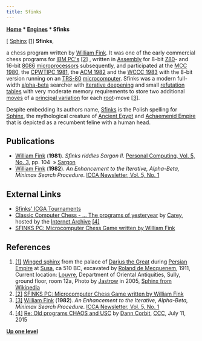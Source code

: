 ```yaml
---
title: Sfinks
---
```

**[Home](Home "Home") \* [Engines](Engines "Engines") \* Sfinks**



[ [Sphinx](https://en.wikipedia.org/wiki/Sphinx) <a id="cite-note-1" href="#cite-ref-1">[1]</a>
**Sfinks**,  

a chess program written by [William Fink](William_Fink "William Fink"). It was one of the early commercial chess programs for [IBM PC's](IBM_PC "IBM PC") <a id="cite-note-2" href="#cite-ref-2">[2]</a> , written in [Assembly](Assembly "Assembly") for 8-bit [Z80](Z80 "Z80")- and 16-bit [8086](8086 "8086") [microprocessors](https://en.wikipedia.org/wiki/Microprocessor) subsequently, and participated at the [MCC 1980](MCC_1980 "MCC 1980"), the [CPWTIPC 1981](CPWTIPC_1981 "CPWTIPC 1981"), the [ACM 1982](ACM_1982 "ACM 1982") and the [WCCC 1983](WCCC_1983 "WCCC 1983") with the 8-bit version running on an [TRS-80](TRS-80 "TRS-80") [microcomputer](https://en.wikipedia.org/wiki/Microcomputer). Sfinks was a modern full-width [alpha-beta](Alpha-Beta "Alpha-Beta") searcher with [iterative deepening](Iterative_Deepening "Iterative Deepening") and small [refutation tables](Refutation_Table "Refutation Table") with very moderate memory requirements to store two additional [moves](Moves "Moves") of a [principal variation](Principal_Variation "Principal Variation") for each [root](Root "Root")-move <a id="cite-note-3" href="#cite-ref-3">[3]</a>. 


Despite embedding its authors name, [Sfinks](http://pl.wikipedia.org/wiki/Sfinks) is the Polish spelling for [Sphinx](https://en.wikipedia.org/wiki/Sphinx), the mythological creature of [Ancient Egypt](https://en.wikipedia.org/wiki/Ancient_Egypt) and [Achaemenid Empire](https://en.wikipedia.org/wiki/Achaemenid_Empire) that is depicted as a recumbent feline with a human head. 



## Publications


* [William Fink](William_Fink "William Fink") (**1981**). *Sfinks riddles Sargon II*. [Personal Computing, Vol. 5, No. 3](Personal_Computing#5_3 "Personal Computing"), pp. 104  » [Sargon](Sargon "Sargon")
* [William Fink](William_Fink "William Fink") (**1982**). *An Enhancement to the Iterative, Alpha-Beta, Minimax Search Procedure*. [ICCA Newsletter, Vol. 5, No. 1](ICGA_Journal#5_1 "ICGA Journal")


## External Links


* [Sfinks' ICGA Tournaments](https://www.game-ai-forum.org/icga-tournaments/program.php?id=418)
* [Classic Computer Chess - ... The programs of yesteryear](http://web.archive.org/web/20071221115817/http://classicchess.googlepages.com/Chess.htm) by [Carey](Carey_Bloodworth "Carey Bloodworth"), hosted by the [Internet Archive](https://en.wikipedia.org/wiki/Internet_Archive) <a id="cite-note-4" href="#cite-ref-4">[4]</a>
* [SFINKS PC: Microcomputer Chess Game written by William Fink](https://archive.org/details/1982-sfinks-pc)


 [](https://archive.org/details/1982-sfinks-pc) 
## References


1. <a id="cite-ref-1" href="#cite-note-1">[1]</a> [Winged sphinx](https://commons.wikimedia.org/wiki/File:Sphinx_Darius_Louvre.jpg) from the palace of [Darius the Great](https://en.wikipedia.org/wiki/Darius_the_Great) during [Persian Empire](https://en.wikipedia.org/wiki/Achaemenid_Empire) at [Susa](https://en.wikipedia.org/wiki/Susa), ca 510 BC, excavated by [Roland de Mecquenem](https://en.wikipedia.org/wiki/Roland_de_Mecquenem_%28archaeologist%29), 1911, Current location: [Louvre](https://en.wikipedia.org/wiki/Louvre), Department of Oriental Antiquities, Sully, ground floor, room 12a, Photo by [Jastrow](https://commons.wikimedia.org/wiki/User:Jastrow) in 2005, [Sphinx from Wikipedia](https://en.wikipedia.org/wiki/Sphinx)
2. <a id="cite-ref-2" href="#cite-note-2">[2]</a> [SFINKS PC: Microcomputer Chess Game written by William Fink](http://www.textfiles.com/digitize/items/sfinks-pc/)
3. <a id="cite-ref-3" href="#cite-note-3">[3]</a> [William Fink](William_Fink "William Fink") (**1982**). *An Enhancement to the Iterative, Alpha-Beta, Minimax Search Procedure*. [ICCA Newsletter, Vol. 5, No. 1](ICGA_Journal#5_1 "ICGA Journal")
4. <a id="cite-ref-4" href="#cite-note-4">[4]</a> [Re: Old programs CHAOS and USC](http://www.talkchess.com/forum/viewtopic.php?t=56938&start=2) by [Dann Corbit](Dann_Corbit "Dann Corbit"), [CCC](CCC "CCC"), July 11, 2015

**[Up one level](Engines "Engines")**







 
